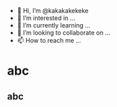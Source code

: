 - 👋 Hi, I’m @kakakakekeke
- 👀 I’m interested in ...
- 🌱 I’m currently learning ...
- 💞️ I’m looking to collaborate on ...
- 📫 How to reach me ...

<!---
kakakakekeke/kakakakekeke is a ✨ special ✨ repository because its `README.md` (this file) appears on your GitHub profile.
You can click the Preview link to take a look at your changes.
--->

# abc

abc
---
